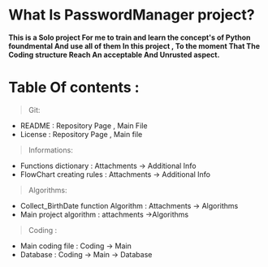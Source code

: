 # What Is PasswordManager project?

**This is a Solo project For me to train and learn the concept's of Python foundmental And use all of them In this project , To the moment That The Coding structure Reach An acceptable And Unrusted aspect.**

# Table Of contents : 
> Git:
  - README : Repository Page , Main File
  - License : Repository Page , Main file
> Informations:
  - Functions dictionary : Attachments -> Additional Info
  - FlowChart creating rules : Attachments -> Additional Info
> Algorithms:
  - Collect_BirthDate function Algorithm : Attachments -> Algorithms
  - Main project algorithm : attachments ->Algorithms
> Coding :
  - Main coding file : Coding -> Main
  - Database : Coding -> Main -> Database



